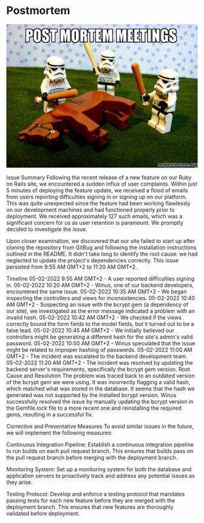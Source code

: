 # Postmortem

![Flogging a dead horse](post-mortem-meetings.jpg)

Issue Summary
Following the recent release of a new feature on our Ruby on Rails site, we encountered a sudden influx of user complaints. Within just 5 minutes of deploying the feature update, we received a flood of emails from users reporting difficulties signing in or signing up on our platform. This was quite unexpected since the feature had been working flawlessly on our development machines and had functioned properly prior to deployment. We received approximately 127 such emails, which was a significant concern for us as user retention is paramount. We promptly decided to investigate the issue.

Upon closer examination, we discovered that our site failed to start up after cloning the repository from GitBug and following the installation instructions outlined in the README. It didn't take long to identify the root cause: we had neglected to update the project's dependencies correctly. This issue persisted from 9:55 AM GMT+2 to 11:20 AM GMT+2.

Timeline
05-02-2022 9:55 AM GMT+2 - A user reported difficulties signing in.
05-02-2022 10:20 AM GMT+2 - Winus, one of our backend developers, encountered the same issue.
05-02-2022 10:35 AM GMT+2 - We began inspecting the controllers and views for inconsistencies.
05-02-2022 10:40 AM GMT+2 - Suspecting an issue with the bcrypt gem (a dependency of our site), we investigated as the error message indicated a problem with an invalid hash.
05-02-2022 10:42 AM GMT+2 - We checked if the views correctly bound the form fields to the model fields, but it turned out to be a false lead.
05-02-2022 10:45 AM GMT+2 - We initially believed our controllers might be generating a different hash for the site's admin's valid password.
05-02-2022 10:50 AM GMT+2 - Winus speculated that the issue might be related to improper hashing of passwords.
05-02-2022 11:00 AM GMT+2 - The incident was escalated to the backend development team.
05-02-2022 11:20 AM GMT+2 - The incident was resolved by updating the backend server's requirements, specifically the bcrypt gem version.
Root Cause and Resolution
The problem was traced back to an outdated version of the bcrypt gem we were using. It was incorrectly flagging a valid hash, which matched what was stored in the database. It seems that the hash we generated was not supported by the installed bcrypt version. Winus successfully resolved the issue by manually updating the bcrypt version in the Gemfile.lock file to a more recent one and reinstalling the required gems, resulting in a successful fix.

Corrective and Preventative Measures
To avoid similar issues in the future, we will implement the following measures:

Continuous Integration Pipeline: Establish a continuous integration pipeline to run builds on each pull request branch. This ensures that builds pass on the pull request branch before merging with the deployment branch.

Monitoring System: Set up a monitoring system for both the database and application servers to proactively track and address any potential issues as they arise.

Testing Protocol: Develop and enforce a testing protocol that mandates passing tests for each new feature before they are merged with the deployment branch. This ensures that new features are thoroughly validated before deployment.

